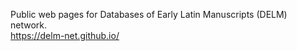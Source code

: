 Public web pages for Databases of Early Latin Manuscripts (DELM) network.  
https://delm-net.github.io/
